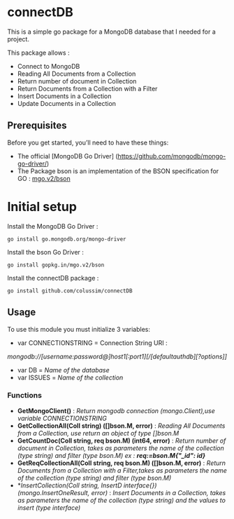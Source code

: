 # connectDB
This is a simple go package for a MongoDB database that I needed for a project.

This package allows :
* Connect to MongoDB
* Reading All Documents from a Collection
* Return number of document in Collection
* Return Documents from a Collection with a Filter
* Insert Documents in a Collection
* Update Documents in a Collection

## Prerequisites

Before you get started, you’ll need to have these things:
* The official [MongoDB Go Driver] (https://github.com/mongodb/mongo-go-driver/) 
* The Package bson is an implementation of the BSON specification for GO : [mgo.v2/bson](https://gopkg.in/mgo.v2/bson)

# Initial setup

Install the MongoDB Go Driver :
```
go install go.mongodb.org/mongo-driver
```
Install the bson Go Driver :
```
go install gopkg.in/mgo.v2/bson
```
Install the connectDB package :
```
go install github.com/colussim/connectDB
```

## Usage

To use this module you must initialize 3 variables:
* var CONNECTIONSTRING = Connection String URI :
  
*mongodb://[username:password@]host1[:port1][/[defaultauthdb][?options]]*
* var DB = *Name of the database*
* var ISSUES = *Name of the collection*

### Functions

* **GetMongoClient()** : *Return mongodb connection (mongo.Client),use variable CONNECTIONSTRING*
* **GetCollectionAll(Coll string) ([]bson.M, error)** : *Reading All Documents from a Collection, use return an object of type []bson.M*
* **GetCountDoc(Coll string, req bson.M) (int64, error)** : *Return number of document in Collection, takes as parameters the name of the* *collection (type string) and filter (type bson.M) ex : **req:=bson.M{"_id": id}***
* **GetReqCollectionAll(Coll string, req bson.M) ([]bson.M, error)** : *Return Documents from a Collection with a Filter,takes as parameters the name of the* *collection (type string) and filter (type bson.M)*
*  **InsertCollection(Coll string, InsertD interface{}) (*mongo.InsertOneResult, error)** : *Insert Documents in a Collection, takes as parameters the name of the collection (type string) and the values to insert (type interface)*

